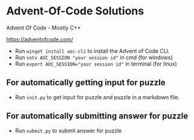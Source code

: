 # Advent-Of-Code Solutions

Advent Of Code - Mostly C++

https://adventofcode.com/

- Run `winget install aoc-cli` to install the Advent of Code CLI.
- Run `setx AOC_SESSION "your session id"` in cmd (for windows)
- Run `export AOC_SESSION="your session id"` in terminal (for linux)

## For automatically getting input for puzzle

- Run `init.py` to get input for puzzle and puzzle in a markdown file.

## For automatically submitting answer for puzzle

- Run `submit.py` to submit answer for puzzle
